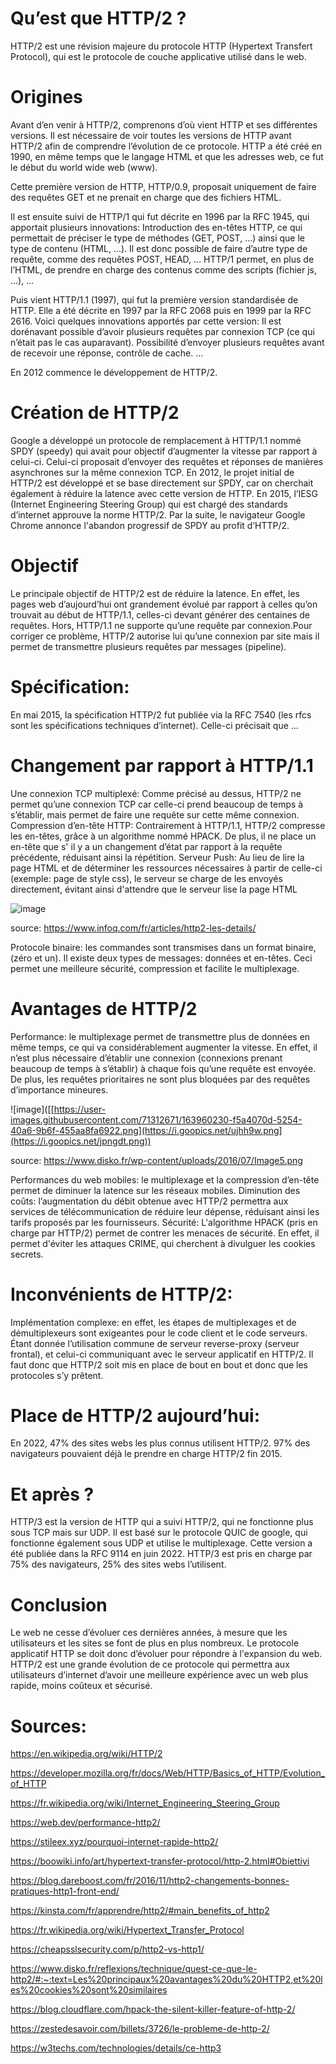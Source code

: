 # Qu’est que HTTP/2 ?

HTTP/2 est une révision majeure du protocole HTTP (Hypertext Transfert Protocol), qui est le protocole de couche applicative utilisé dans le web. 

# Origines

Avant d’en venir à HTTP/2, comprenons d’où vient HTTP et ses différentes versions. Il est nécessaire de voir toutes les versions de HTTP avant HTTP/2 afin de comprendre l’évolution de ce protocole. HTTP a été créé en 1990, en même temps que le langage HTML et que les adresses web, ce fut le début du world wide web (www).

Cette première version de HTTP, HTTP/0.9, proposait uniquement de faire des requêtes GET et ne prenait en charge que des fichiers HTML.

Il est ensuite suivi de HTTP/1 qui fut décrite en 1996 par la RFC 1945, qui apportait plusieurs innovations: 
Introduction des en-têtes HTTP, ce qui permettait de préciser le type de méthodes (GET, POST, …) ainsi que le type de contenu (HTML, …).
Il est donc possible de faire d’autre type de requête, comme des requêtes POST, HEAD, … 
HTTP/1 permet, en plus de l’HTML, de prendre en charge des contenus comme des scripts (fichier js, …), …  

Puis vient HTTP/1.1 (1997), qui fut la première version standardisée de HTTP. Elle a été décrite en 1997 par la RFC 2068 puis en 1999 par la RFC 2616. Voici quelques innovations apportés par cette version:
Il est dorénavant possible d’avoir plusieurs requêtes par connexion TCP (ce qui n’était pas le cas auparavant).
Possibilité d’envoyer plusieurs requêtes avant de recevoir une réponse, contrôle de cache.
 …

En 2012 commence le développement  de HTTP/2.

# Création  de HTTP/2

Google a développé un protocole de remplacement à HTTP/1.1 nommé SPDY (speedy) qui avait pour objectif d’augmenter la vitesse par rapport à celui-ci. Celui-ci proposait d’envoyer des requêtes et réponses de manières asynchrones sur la même connexion TCP. En 2012, le projet initial de HTTP/2 est développé et se base directement sur SPDY, car on cherchait également à réduire la latence avec cette version de HTTP.  En 2015, l’IESG (Internet Engineering Steering Group) qui est chargé des standards d’internet approuve la norme HTTP/2. Par la suite, le navigateur Google Chrome annonce l'abandon progressif de SPDY au profit d’HTTP/2.

# Objectif


Le principale objectif de HTTP/2 est de réduire la latence. En effet, les pages web d’aujourd’hui ont grandement évolué par rapport à celles qu’on trouvait au début de HTTP/1.1, celles-ci devant générer des centaines de requêtes. Hors, HTTP/1.1 ne supporte qu’une requête par connexion.Pour corriger ce problème, HTTP/2 autorise lui qu’une connexion par site mais il permet de transmettre plusieurs requêtes par messages (pipeline). 

# Spécification:

En mai 2015, la spécification HTTP/2 fut publiée via la RFC 7540 (les rfcs sont les spécifications techniques d’internet). Celle-ci précisait que …


# Changement par rapport à HTTP/1.1

Une connexion TCP multiplexé: Comme précisé au dessus, HTTP/2 ne permet qu’une connexion TCP car celle-ci prend beaucoup de temps à s’établir, mais permet de faire une requête sur cette même connexion.
Compression d’en-tête HTTP: Contrairement à HTTP/1.1, HTTP/2 compresse les en-têtes, grâce à un algorithme nommé HPACK. De plus, il ne place un en-tête que s' il y a un changement d’état par rapport à la requête précédente, réduisant ainsi la répétition.
Serveur Push: Au lieu de lire la page HTML et de déterminer les ressources nécessaires à partir de celle-ci (exemple: page de style css), le serveur se charge de les envoyés directement, évitant ainsi d'attendre que le serveur lise la page HTML

![image]([https://user-images.githubusercontent.com/71312671/163960230-f5a4070d-5254-40a6-9b6f-455aa8fa6922.png](https://i.goopics.net/ujhh9w.png))

source: https://www.infoq.com/fr/articles/http2-les-details/

Protocole binaire: les commandes sont transmises dans un format binaire, (zéro et un). Il existe deux types de messages: données et en-têtes. Ceci permet une meilleure sécurité, compression et facilite le multiplexage.


# Avantages de HTTP/2

Performance: le multiplexage permet de transmettre plus de données en même temps, ce qui va considérablement augmenter la vitesse. En effet, il n’est plus nécessaire d’établir une connexion (connexions prenant beaucoup de temps à s’établir) à chaque fois qu’une requête est envoyée. De plus, les requêtes prioritaires ne sont plus bloquées par des requêtes d’importance mineures.

![image]([[https://user-images.githubusercontent.com/71312671/163960230-f5a4070d-5254-40a6-9b6f-455aa8fa6922.png](https://i.goopics.net/ujhh9w.png](https://i.goopics.net/jpngdt.png))


source: https://www.disko.fr/wp-content/uploads/2016/07/Image5.png

Performances du web mobiles: le multiplexage et la compression d’en-tête permet de diminuer la latence sur les réseaux mobiles.
Diminution des coûts: l’augmentation du débit obtenue avec HTTP/2 permettra aux services de télécommunication de réduire leur dépense, réduisant ainsi les tarifs proposés par les fournisseurs.
Sécurité: L'algorithme HPACK (pris en charge par HTTP/2) permet de contrer les menaces de sécurité. En effet, il permet d'éviter les attaques CRIME, qui cherchent à divulguer les cookies secrets.

# Inconvénients de HTTP/2:

Implémentation complexe: en effet, les étapes de multiplexages et de démultiplexeurs sont exigeantes pour le code client et le code serveurs.
Étant donnée l’utilisation commune de serveur reverse-proxy (serveur frontal), et celui-ci communiquant avec le serveur applicatif en HTTP/2. Il faut donc que HTTP/2 soit mis en place de bout en bout et donc que les protocoles s’y prêtent.

# Place de HTTP/2 aujourd’hui:

En 2022, 47% des sites webs les plus connus utilisent HTTP/2. 97% des navigateurs pouvaient déjà le prendre en charge HTTP/2 fin 2015. 

# Et après ?

HTTP/3 est la version de HTTP qui a suivi HTTP/2, qui ne fonctionne plus sous TCP mais sur UDP. Il est basé sur le protocole QUIC de google, qui fonctionne également sous UDP et utilise le multiplexage. Cette version a été publiée dans la RFC 9114 en juin 2022. HTTP/3 est pris en charge par 75% des navigateurs, 25% des sites webs l’utilisent.

# Conclusion

Le web ne cesse d’évoluer ces dernières années, à mesure que les utilisateurs et les sites se font de plus en plus nombreux. Le protocole applicatif HTTP se doit donc d’évoluer pour répondre à l'expansion du web. HTTP/2 est une grande évolution de ce protocole qui permettra aux utilisateurs d’internet d’avoir une meilleure expérience avec un web plus rapide, moins coûteux et sécurisé. 






# Sources:

https://en.wikipedia.org/wiki/HTTP/2

https://developer.mozilla.org/fr/docs/Web/HTTP/Basics_of_HTTP/Evolution_of_HTTP

https://fr.wikipedia.org/wiki/Internet_Engineering_Steering_Group

https://web.dev/performance-http2/

https://stileex.xyz/pourquoi-internet-rapide-http2/

https://boowiki.info/art/hypertext-transfer-protocol/http-2.html#Obiettivi

https://blog.dareboost.com/fr/2016/11/http2-changements-bonnes-pratiques-http1-front-end/

https://kinsta.com/fr/apprendre/http2/#main_benefits_of_http2

https://fr.wikipedia.org/wiki/Hypertext_Transfer_Protocol

https://cheapsslsecurity.com/p/http2-vs-http1/

https://www.disko.fr/reflexions/technique/quest-ce-que-le-http2/#:~:text=Les%20principaux%20avantages%20du%20HTTP2,et%20les%20cookies%20sont%20similaires

https://blog.cloudflare.com/hpack-the-silent-killer-feature-of-http-2/

https://zestedesavoir.com/billets/3726/le-probleme-de-http-2/

https://w3techs.com/technologies/details/ce-http3

